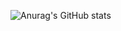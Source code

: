 





![Anurag's GitHub stats](https://github-readme-stats.vercel.app/api?username=ghkstjr12a&show_icons=true&bg_color=00000000)
